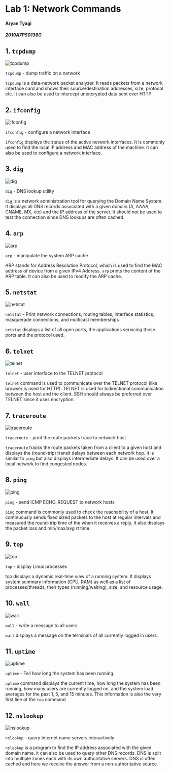# Lab 1: Network Commands

#### Aryan Tyagi
##### 2019A7PS0136G



## 1. `tcpdump`

![tcpdump](assets/image-20220123162731136.jpg)

`tcpdump` - dump traffic on a network

`tcpdump` is a data-network packet analyzer. It reads packets from a network interface card and shows their source/destination addresses, size, protocol etc. It can also be used to intercept unencrypted data sent over HTTP

<div style="page-break-after: always;"></div>

## 2. `ifconfig`

![ifconfig](assets/image-20220123163059737.jpg)

`ifconfig` - configure a network interface

`ifconfig` displays the status of the active network interfaces. It is commonly used to find the local IP address and MAC address of the machine. It can also be used to configure a network interface.

<div style="page-break-after: always;"></div>

## 3. `dig`

![dig](assets/image-20220123163829250.jpg)

`dig` - DNS lookup utility

`dig` is a network administration tool for querying the Domain Name System. It displays all DNS records associated with a given domain (A, AAAA, CNAME, MX, etc) and the IP address of the server. It should not be used to test the connection since DNS lookups are often cached.

## 4. `arp`

![arp](assets/image-20220123163944805.jpg)

`arp` - manipulate the system ARP cache

ARP stands for Address Resolution Protocol, which is used to find the MAC address of device from a given IPv4 Address. `arp` prints the content of the ARP table. It can also be used to modify the ARP cache.

<div style="page-break-after: always;"></div>

## 5. `netstat`

![netstat](assets/image-20220123164543643.jpg)

`netstat` - Print network connections, routing tables, interface statistics, masquerade connections, and multicast memberships

`netstat` displays a list of all open ports, the applications servicing those ports and the protocol used.

<div style="page-break-after: always;"></div>

## 6. `telnet`

![telnet](assets/image-20220123193542961.jpg)

`telnet` - user interface to the TELNET protocol

`telnet` command is used to communicate over the TELNET protocol (like browser is used for HTTP). TELNET is used for bidirectional communication between the host and the client. SSH should always be preferred over TELNET since it uses encryption.

<div style="page-break-after: always;"></div>

## 7. `traceroute`

![traceroute](assets/image-20220123195120024.jpg)

`traceroute` - print the route packets trace to network host

`traceroute` tracks the route packets taken from a client to a given host and displays the (round-trip) transit delays between each network hop. It is similar to `ping` but also displays intermediate delays. It can be used over a local network to find congested nodes.

## 8. `ping`

![ping](assets/image-20220123195208676.jpg)

`ping` - send ICMP ECHO_REQUEST to network hosts

`ping` command is commonly used to check the reachability of a host. It continuously sends fixed sized packets to the host at regular intervals and measured the round-trip time of the when it receives a reply. It also displays the packet loss and min/max/avg rt time.

<div style="page-break-after: always;"></div>

## 9. `top`

![top](assets/image-20220123195332140.jpg)

`top` - display Linux processes

 top  displays a dynamic real-time view of a running system. It displays system summary information (CPU, RAM) as well as a list of processes/threads, their types (running/waiting), size, and resource usage.
 
 <div style="page-break-after: always;"></div>

## 10. `wall`

![wall](assets/image-20220123202211497.jpg)

`wall` - write a message to all users

`wall` displays a message on the terminals of all currently logged in users.

<div style="page-break-after: always;"></div>

## 11. `uptime`

![uptime](assets/image-20220123202413902.jpg)

`uptime` - Tell how long the system has been running.

`uptime` command displays the current time, how long the system has been running, how many users are currently logged on, and the system load averages for the past 1, 5, and 15 minutes. This information is also the very first line of the `top` command

## 12. `nslookup`

![nslookup](assets/image-20220123202802526.jpg)

`nslookup` - query Internet name servers interactively

`nslookup` is a program to find the IP address associated with the given domain name. it can also be used to query other DNS records. DNS is split into multiple zones each with its own authoritative servers. DNS is often cached and here we receive the answer from a non-authoritative source.

